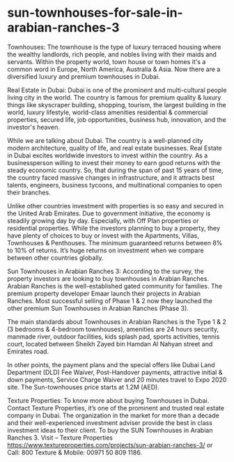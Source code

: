 # sun-townhouses-for-sale-in-arabian-ranches-3
Townhouses:
The townhouse is the type of luxury terraced housing where the wealthy landlords, rich people, and nobles living with their maids and servants. Within the property world, town house or town homes it's a common word in Europe, North America, Australia & Asia. Now there are a diversified luxury and premium townhouses in Dubai.

Real Estate in Dubai:
Dubai is one of the prominent and multi-cultural people living city in the world. The country is famous for premium quality & luxury things like skyscraper building, shopping, tourism, the largest building in the world, luxury lifestyle, world-class amenities residential & commercial properties, secured life, job opportunities, business hub, innovation, and the investor's heaven.

While we are talking about Dubai. The country is a well-planned city modern architecture, quality of life, and real estate businesses. Real Estate in Dubai excites worldwide investors to invest within the country. As a businessperson willing to invest their money to earn good returns with the steady economic country. So, that during the span of past 15 years of time, the country faced massive changes in infrastructure, and it attracts best talents, engineers, business tycoons, and multinational companies to open their branches.

Unlike other countries investment with properties is so easy and secured in the United Arab Emirates. Due to government initiative, the economy is steadily growing day by day. Especially, with Off Plan properties or residential properties. While the investors planning to buy a property, they have plenty of choices to buy or invest with the Apartments, Villas, Townhouses & Penthouses. The minimum guaranteed returns between 8% to 10% of returns. It’s huge returns on investment when we compare between other countries globally. 

Sun Townhouses in Arabian Ranches 3:
According to the survey, the property investors are looking to buy townhouses in Arabian Ranches. Arabian Ranches is the well-established gated community for families. The premium property developer Emaar launch their projects in Arabian Ranches. Most successful selling of Phase 1 & 2 now they launched the other premium Sun Townhouses in Arabian Ranches (Phase 3).

The main standards about Townhouses in Arabian Ranches is the Type 1 & 2 (3 bedrooms & 4-bedroom townhouses), amenities are 24 hours security, manmade river, outdoor facilities, kids splash pad, sports activities, tennis court, located between Sheikh Zayed bin Hamdan Al Nahyan street and Emirates road.

In other points, the payment plans and the special offers like Dubai Land Department (DLD) Fee Waiver, Post-Handover payments, attractive initial & down payments, Service Charge Waiver and 20 minutes travel to Expo 2020 site. The Sun-townhouses price starts at 1.2M (AED).

Texture Properties:
To know more about buying Townhouses in Dubai. Contact Texture Properties, it’s one of the prominent and trusted real estate company in Dubai. The organization in the market for more than a decade and their well-experienced investment adviser provide the best in class investment ideas to their client. To buy the SUN Townhouses in Arabian Ranches 3. Visit – Texture Properties https://www.textureproperties.com/projects/sun-arabian-ranches-3/ or Call: 800 Texture & Mobile: 00971 50 809 1186.
